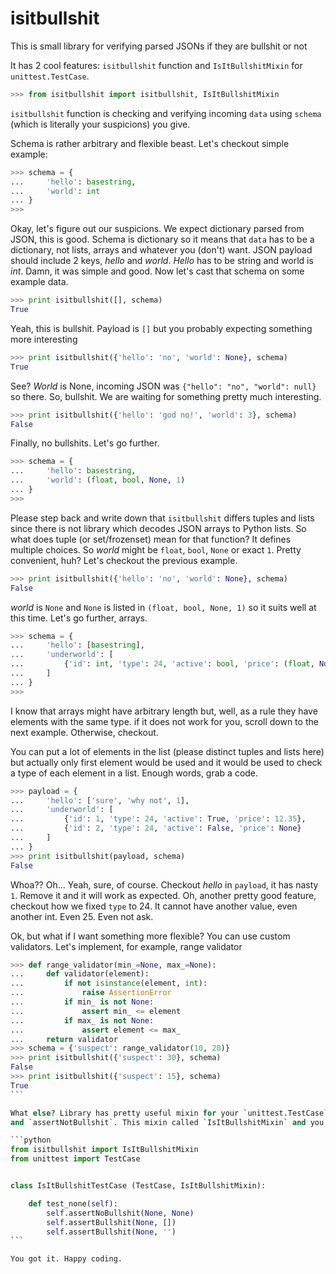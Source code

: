 isitbullshit
============

This is small library for verifying parsed JSONs if they are bullshit or not

It has 2 cool features: `isitbullshit` function and `IsItBullshitMixin` for `unittest.TestCase`.

```python
>>> from isitbullshit import isitbullshit, IsItBullshitMixin
```

`isitbullshit` function is checking and verifying incoming `data` using `schema`
(which is literally your suspicions) you give.

Schema is rather arbitrary and flexible beast. Let's checkout simple
example:

```python
>>> schema = {
...     'hello': basestring,
...     'world': int
... }
>>>
```

Okay, let's figure out our suspicions. We expect dictionary parsed
from JSON, this is good. Schema is dictionary so it means that `data`
has to be a dictionary, not lists, arrays and whatever you (don't) want. JSON
payload should include 2 keys, _hello_ and _world_.
_Hello_ has to be string and world is _int_. Damn, it was simple and good.
Now let's cast that schema on some example data.

```python
>>> print isitbullshit([], schema)
True
```

Yeah, this is bullshit. Payload is `[]` but you probably expecting something more interesting

```python
>>> print isitbullshit({'hello': 'no', 'world': None}, schema)
True
```

See? _World_ is None, incoming JSON was `{"hello": "no", "world": null}`
so there. So, bullshit. We are waiting for something pretty much
interesting.

```python
>>> print isitbullshit({'hello': 'god no!', 'world': 3}, schema)
False
```

Finally, no bullshits. Let's go further.

```python
>>> schema = {
...     'hello': basestring,
...     'world': (float, bool, None, 1)
... }
>>>
```

Please step back and write down that `isitbullshit` differs tuples
and lists since there is not library which decodes JSON arrays to Python
lists. So what does tuple (or set/frozenset) mean for that function? It
defines multiple choices. So _world_ might be `float`, `bool`, `None` or
exact `1`. Pretty convenient, huh? Let's checkout the previous example.

```python
>>> print isitbullshit({'hello': 'no', 'world': None}, schema)
False
```

_world_ is `None` and `None` is listed in `(float, bool, None, 1)`
so it suits well at this time. Let's go further, arrays.

```python
>>> schema = {
...     'hello': [basestring],
...     'underworld': [
...         {'id': int, 'type': 24, 'active': bool, 'price': (float, None)}
...     ]
... }
>>>
```

I know that arrays might have arbitrary length but, well, as a rule
they have elements with the same type. if it does not work for you, scroll
down to the next example. Otherwise, checkout.

You can put a lot of elements in the list (please distinct tuples and
lists here) but actually only first element would be used and it would be used
to check a type of each element in a list. Enough words, grab a code.

```python
>>> payload = {
...     'hello': ['sure', 'why not', 1],
...     'underworld': [
...         {'id': 1, 'type': 24, 'active': True, 'price': 12.35},
...         {'id': 2, 'type': 24, 'active': False, 'price': None}
...     ]
... }
>>> print isitbullshit(payload, schema)
False
```

Whoa?? Oh... Yeah, sure, of course. Checkout _hello_ in `payload`, it has
nasty `1`. Remove it and it will work as expected. Oh, another pretty
good feature, checkout how we fixed `type` to 24. It cannot have another
value, even another int. Even 25. Even not ask.

Ok, but what if I want something more flexible? You can use custom
validators. Let's implement, for example, range validator

````python
>>> def range_validator(min_=None, max_=None):
...     def validator(element):
...         if not isinstance(element, int):
...             raise AssertionError
...         if min_ is not None:
...             assert min_ <= element
...         if max_ is not None:
...             assert element <= max_
...     return validator
>>> schema = {'suspect': range_validator(10, 20)}
>>> print isitbullshit({'suspect': 30}, schema)
False
>>> print isitbullshit({'suspect': 15}, schema)
True
```

What else? Library has pretty useful mixin for your `unittest.TestCase` which adds 2 assert methods, `assertBullshit`
and `assertNotBullshit`. This mixin called `IsItBullshitMixin` and you can use it like this:

```python
from isitbullshit import IsItBullshitMixin
from unittest import TestCase


class IsItBullshitTestCase (TestCase, IsItBullshitMixin):

    def test_none(self):
        self.assertNoBullshit(None, None)
        self.assertBullshit(None, [])
        self.assertBullshit(None, '')
```

You got it. Happy coding.
